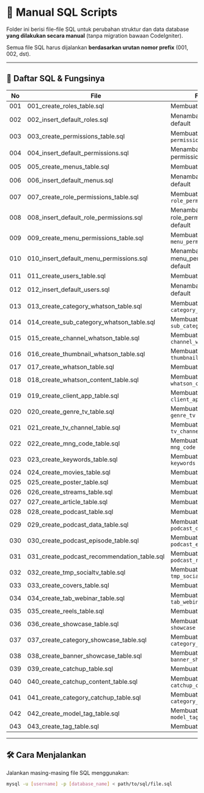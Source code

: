 # 📂 Manual SQL Scripts

Folder ini berisi file-file SQL untuk perubahan struktur dan data database **yang dilakukan secara manual** (tanpa migration bawaan CodeIgniter).

Semua file SQL harus dijalankan **berdasarkan urutan nomor prefix** (001, 002, dst).

---

## 🧾 Daftar SQL & Fungsinya

| No   | File                                                     | Fungsi                                                  |
|------|----------------------------------------------------------|---------------------------------------------------------|
| 001  | 001_create_roles_table.sql                               | Membuat tabel `roles`                                   |
| 002  | 002_insert_default_roles.sql                             | Menambahkan roles default                               |
| 003  | 003_create_permissions_table.sql                         | Membuat tabel `permissions`                             |
| 004  | 004_insert_default_permissions.sql                       | Menambahkan permissions default                         |
| 005  | 005_create_menus_table.sql                               | Membuat tabel `menus`                                   |
| 006  | 006_insert_default_menus.sql                             | Menambahkan menus default                               |
| 007  | 007_create_role_permissions_table.sql                    | Membuat tabel `role_permissions`                        |
| 008  | 008_insert_default_role_permissions.sql                  | Menambahkan role_permissions default                    |
| 009  | 009_create_menu_permissions_table.sql                    | Membuat tabel `menu_permissions`                        |
| 010  | 010_insert_default_menu_permissions.sql                  | Menambahkan menu_permissions default                    |
| 011  | 011_create_users_table.sql                               | Membuat tabel `users`                                   |
| 012  | 012_insert_default_users.sql                             | Menambahkan users default                               |
| 013  | 013_create_category_whatson_table.sql                    | Membuat tabel `category_whatson`                        |
| 014  | 014_create_sub_category_whatson_table.sql                | Membuat tabel `sub_category_whatson`                    |
| 015  | 015_create_channel_whatson_table.sql                     | Membuat tabel `channel_whatson`                         |
| 016  | 016_create_thumbnail_whatson_table.sql                   | Membuat tabel `thumbnail_whatson`                       |
| 017  | 017_create_whatson_table.sql                             | Membuat tabel `whatson`                                 |
| 018  | 018_create_whatson_content_table.sql                     | Membuat tabel `whatson_content`                         |
| 019  | 019_create_client_app_table.sql                          | Membuat tabel `client_app`                              |
| 020  | 020_create_genre_tv_table.sql                            | Membuat tabel `genre_tv`                                |
| 021  | 021_create_tv_channel_table.sql                          | Membuat tabel `tv_channel`                              |
| 022  | 022_create_mng_code_table.sql                            | Membuat tabel `mng_code`                                |
| 023  | 023_create_keywords_table.sql                            | Membuat tabel `keywords`                                |
| 024  | 024_create_movies_table.sql                              | Membuat tabel `movies`                                  |
| 025  | 025_create_poster_table.sql                              | Membuat tabel `poster`                                  |
| 026  | 026_create_streams_table.sql                             | Membuat tabel `streams`                                 |
| 027  | 027_create_article_table.sql                             | Membuat tabel `article`                                 |
| 028  | 028_create_podcast_table.sql                             | Membuat tabel `podcast`                                 |
| 029  | 029_create_podcast_data_table.sql                        | Membuat tabel `podcast_data`                            |
| 030  | 030_create_podcast_episode_table.sql                     | Membuat tabel `podcast_episode`                         |
| 031  | 031_create_podcast_recommendation_table.sql              | Membuat tabel `podcast_recommendation`                  |
| 032  | 032_create_tmp_socialtv_table.sql                        | Membuat tabel `tmp_socialtv`                            |
| 033  | 033_create_covers_table.sql                              | Membuat tabel `covers`                                  |
| 034  | 034_create_tab_webinar_table.sql                         | Membuat tabel `tab_webinar`                             |
| 035  | 035_create_reels_table.sql                               | Membuat tabel `reels`                                   |
| 036  | 036_create_showcase_table.sql                            | Membuat tabel `showcase`                                |
| 037  | 037_create_category_showcase_table.sql                   | Membuat tabel `category_showcase`                       |
| 038  | 038_create_banner_showcase_table.sql                     | Membuat tabel `banner_showcase`                         |
| 039  | 039_create_catchup_table.sql                             | Membuat tabel `catchup`                                 |
| 040  | 040_create_catchup_content_table.sql                     | Membuat tabel `catchup_content`                         |
| 041  | 041_create_category_catchup_table.sql                    | Membuat tabel `category_catchup`                        |
| 042  | 042_create_model_tag_table.sql                           | Membuat tabel `model_tag`                               |
| 043  | 043_create_tag_table.sql                                 | Membuat tabel `tag`                                     |

---

## 🛠️ Cara Menjalankan

Jalankan masing-masing file SQL menggunakan:

```bash
mysql -u [username] -p [database_name] < path/to/sql/file.sql
